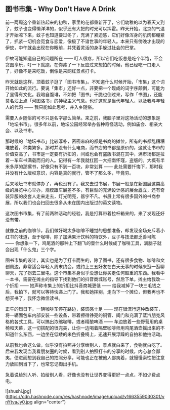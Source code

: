 ## 图书市集 - Why Don't  Have A Drink

前一两周这个重新热起来的初秋，家里的花都重新开了，它们幼稚的以为春天又到了，蚊子也变得懒洋洋的，似乎还有大把的时光可以挥霍。昨天开始，北京的气温才开始凉下来，蚊子也知道要过冬了，充满了紧迫感，它们好像浑身的肌肉都绷紧了，抓紧一切机会觅食与恋爱，像极了不谙世事的年轻人。本来只有傍晚才出现的伊蚊，中午就会出现在你眼前，并凭着灵活的身手躲过社会的巴掌。

伊蚊可能知道自己的问题所在 —— 叮人很疼，所以它们吃饭总是吃个半饱，不会贪图享乐，叮一下就跑，在你疼了一下反应过来想拍的时候，他已经吃一口走人了，好像不是来吃饭，倒像是来网红景点打卡。

昨天就是这样，顶着蚊子逛了「图书市集」。不知道什么时候开始，「市集」这个词开始如此的流行。要说「集市」还好一点，非要把一个现成的词字序颠倒，可能为了显得有文化。我暗自腹诽，不如把「图书」干脆也倒过来，写作「书图」，还能莫名沾上点「河图洛书」的神秘主义气息。也许这就是当代年轻人，以及我与年轻人的代沟 —— 我只能如此思考，并入乡随俗。

需要入乡随俗的可不只是名字那么简单。来之前，我脑子里对这场活动的想象是「地坛书市」。很多年以前，地坛公园经常举办各种奇怪活动，例如庙会、相亲大会、以及书市。

那时候的「地坛书市」比较淳朴，密密麻麻的都是书商的摊位，所有的书都乱糟糟堆放着，种类繁多。那时并没有什么电商，而书店的书都是原价的，这就让书市的价值变高了，书市是一定要有折扣的，间或也会有盗版书混在其中，满市场都是拉着一车车书满载而归的人。记得有一年我就扛回一大捆南怀瑾，盗版的。大概有半米多厚的那摞书，好像只有不到一百块，非常划算 —— 此处需要忏悔下，那时我并没有什么版权意识，内容是真的就行，管不了那么多，毕竟穷。

后来地坛书市就停办了，再也没有了。我又去过书展，书展一般是在新国展这类高级的展览中心举办，规模跟车展差不多，有巨型的充满设计感的展台矗立，还有奇装异服的皮套人走来走去，灯光明亮，器宇不凡。书展上常有很多国外的书商参展，所以我们也会扫回去很多从未在国内出版过的英文读物。

这次图书市集，有了前两种活动的经验，我是打算带着拉杆箱来的，来了发现还好没有带。

就像之前的咖啡节，我们做好喝太多咖啡不睡觉的思想准备，却发现全场充斥着小红书的味道，至于咖啡，除了加满果汁饮料的特饮外，豆子与技法都乏善可陈 —— 你想象一下，鸡尾酒的那种上下翻飞的壶什么时候成了咖啡工具，满脑子就会出现「什么鬼」三个字。

图书市集的设计，其实也是为了打卡而生的，除了图书，还有很多食物、咖啡和文创周边，非常适合年轻人周末约会，或约上三五好友在白天无事的时候来逛一逛聊聊天，完了拐去三里屯。这个市集本身似乎没想让你买走任何超重的东西。我看中一本书，需要在摊主的指导下找到他们的抖音商城账号，然后下单。摊主给我改一个折扣 —— 她声称市集上的折扣比抖音商城更低 —— 给我减掉了一块三毛钱之后，我拍下，就可以等待快递上门了。我和她挥别，走向下一个摊位，但我再也不想买书了，我怀念微信读书。

正午的烈日下，一辆咖啡车停在路边，装饰感十足 —— 现在很流行这种改装车，将一辆面包车内部安装一些设备，带着擦得铮亮的铜管、阀门和充满了蒸汽朋克风格的各式工具，可以搞出浓缩咖啡，或者精酿啤酒 —— 车边放着一些野营用的桌椅和天幕，这一切搭配的很完美，让你一边喝着隔壁咖啡师用鸡尾酒壶摇出来的不知道什么东西，一边坐在低矮的米色折叠椅上，迅速开展浮躁的自拍和他拍活动。

从前我也会这么做，似乎没有拍照并分享给别人，景点就白来了，食物就白吃了。后来我发现当我看朋友圈的时候，看到别人拍照打卡的分享的时候，内心总会鄙夷，便进而想到我自己的拍照分享，可能也正在被他人鄙夷着，就慢慢索性把注意力放回到当下了，也常忘记掏出手机。

急着说给别人听、拍给别人看，好像也没有让世界变得更好一点点，不如少费点电。


![shushi.jpg](https://cdn.hashnode.com/res/hashnode/image/upload/v1663559030301/vnYtvaJy0.jpg align="center")
